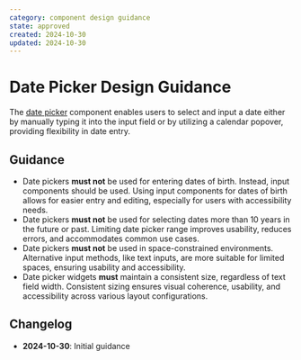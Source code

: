 ```yaml
---
category: component design guidance
state: approved
created: 2024-10-30
updated: 2024-10-30
---
```


# Date Picker Design Guidance

The [date picker](https://clarity.design/documentation/datepicker) component enables users to select and input a date either by manually typing it into the input field or by utilizing a calendar popover, providing flexibility in date entry.

## Guidance

- Date pickers **must not** be used for entering dates of birth. Instead, input components should be used. Using input components for dates of birth allows for easier entry and editing, especially for users with accessibility needs.
- Date pickers **must not** be used for selecting dates more than 10 years in the future or past. Limiting date picker range improves usability, reduces errors, and accommodates common use cases.
- Date pickers **must not** be used in space-constrained environments. Alternative input methods, like text inputs, are more suitable for limited spaces, ensuring usability and accessibility.
- Date picker widgets **must** maintain a consistent size, regardless of text field width. Consistent sizing ensures visual coherence, usability, and accessibility across various layout configurations.

## Changelog

- **2024-10-30**: Initial guidance
